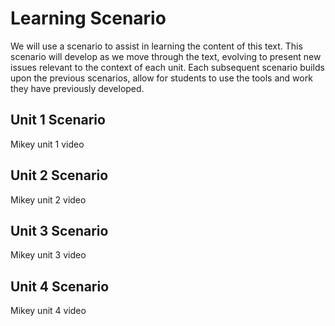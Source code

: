 # Learning Scenario

We will use a scenario to assist in learning the content of this text. This scenario will develop as we move through the text, evolving to present new issues relevant to the context of each unit. Each subsequent scenario builds upon the previous scenarios, allow for students to use the tools and work they have previously developed.

## Unit 1 Scenario
Mikey unit 1 video

## Unit 2 Scenario
Mikey unit 2 video

## Unit 3 Scenario
Mikey unit 3 video

## Unit 4 Scenario
Mikey unit 4 video